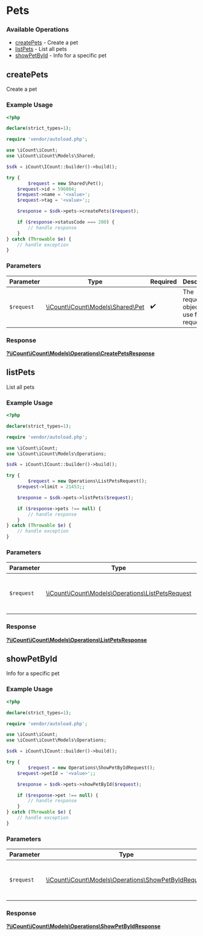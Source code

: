 # Pets


### Available Operations

* [createPets](#createpets) - Create a pet
* [listPets](#listpets) - List all pets
* [showPetById](#showpetbyid) - Info for a specific pet

## createPets

Create a pet

### Example Usage

```php
<?php

declare(strict_types=1);

require 'vendor/autoload.php';

use \iCount\iCount;
use \iCount\iCount\Models\Shared;

$sdk = iCount\ICount::builder()->build();

try {
        $request = new Shared\Pet();
    $request->id = 596804;
    $request->name = '<value>';
    $request->tag = '<value>';;

    $response = $sdk->pets->createPets($request);

    if ($response->statusCode === 200) {
        // handle response
    }
} catch (Throwable $e) {
    // handle exception
}
```

### Parameters

| Parameter                                                      | Type                                                           | Required                                                       | Description                                                    |
| -------------------------------------------------------------- | -------------------------------------------------------------- | -------------------------------------------------------------- | -------------------------------------------------------------- |
| `$request`                                                     | [\iCount\iCount\Models\Shared\Pet](../../Models/Shared/Pet.md) | :heavy_check_mark:                                             | The request object to use for the request.                     |


### Response

**[?\iCount\iCount\Models\Operations\CreatePetsResponse](../../Models/Operations/CreatePetsResponse.md)**


## listPets

List all pets

### Example Usage

```php
<?php

declare(strict_types=1);

require 'vendor/autoload.php';

use \iCount\iCount;
use \iCount\iCount\Models\Operations;

$sdk = iCount\ICount::builder()->build();

try {
        $request = new Operations\ListPetsRequest();
    $request->limit = 21453;;

    $response = $sdk->pets->listPets($request);

    if ($response->pets !== null) {
        // handle response
    }
} catch (Throwable $e) {
    // handle exception
}
```

### Parameters

| Parameter                                                                                      | Type                                                                                           | Required                                                                                       | Description                                                                                    |
| ---------------------------------------------------------------------------------------------- | ---------------------------------------------------------------------------------------------- | ---------------------------------------------------------------------------------------------- | ---------------------------------------------------------------------------------------------- |
| `$request`                                                                                     | [\iCount\iCount\Models\Operations\ListPetsRequest](../../Models/Operations/ListPetsRequest.md) | :heavy_check_mark:                                                                             | The request object to use for the request.                                                     |


### Response

**[?\iCount\iCount\Models\Operations\ListPetsResponse](../../Models/Operations/ListPetsResponse.md)**


## showPetById

Info for a specific pet

### Example Usage

```php
<?php

declare(strict_types=1);

require 'vendor/autoload.php';

use \iCount\iCount;
use \iCount\iCount\Models\Operations;

$sdk = iCount\ICount::builder()->build();

try {
        $request = new Operations\ShowPetByIdRequest();
    $request->petId = '<value>';;

    $response = $sdk->pets->showPetById($request);

    if ($response->pet !== null) {
        // handle response
    }
} catch (Throwable $e) {
    // handle exception
}
```

### Parameters

| Parameter                                                                                            | Type                                                                                                 | Required                                                                                             | Description                                                                                          |
| ---------------------------------------------------------------------------------------------------- | ---------------------------------------------------------------------------------------------------- | ---------------------------------------------------------------------------------------------------- | ---------------------------------------------------------------------------------------------------- |
| `$request`                                                                                           | [\iCount\iCount\Models\Operations\ShowPetByIdRequest](../../Models/Operations/ShowPetByIdRequest.md) | :heavy_check_mark:                                                                                   | The request object to use for the request.                                                           |


### Response

**[?\iCount\iCount\Models\Operations\ShowPetByIdResponse](../../Models/Operations/ShowPetByIdResponse.md)**


